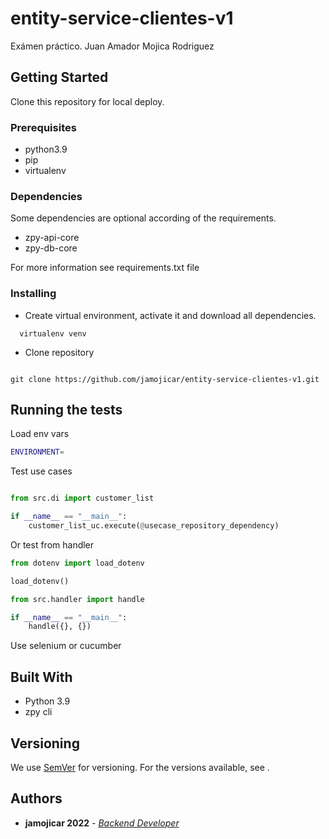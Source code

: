 # entity-service-clientes-v1

Exámen práctico. Juan Amador Mojica Rodriguez

## Getting Started

Clone this repository for local deploy.

### Prerequisites

- python3.9
- pip
- virtualenv

### Dependencies

Some dependencies are optional according of the requirements.
- zpy-api-core
- zpy-db-core

For more information see requirements.txt file

### Installing

- Create virtual environment, activate it and download all dependencies.

```
  virtualenv venv
```

- Clone repository

```

git clone https://github.com/jamojicar/entity-service-clientes-v1.git

```

## Running the tests

Load env vars

```bash
ENVIRONMENT=
```

Test use cases

```python

from src.di import customer_list

if __name__ == "__main__":
    customer_list_uc.execute(@usecase_repository_dependency)


```

Or test from handler

`````python
from dotenv import load_dotenv

load_dotenv()

from src.handler import handle

if __name__ == "__main__":
    handle({}, {})

`````

Use selenium or cucumber

## Built With

- Python 3.9
- zpy cli

## Versioning

We use [SemVer](http://semver.org/) for versioning. For the versions available, see
.

## Authors

- **jamojicar 2022** - _[Backend Developer](https://www.linkedin.com/in/jamojicar/)_
